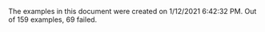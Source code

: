 
The examples in this document were created on 1/12/2021 6:42:32 PM. 
Out of 159 examples,
69 failed.

